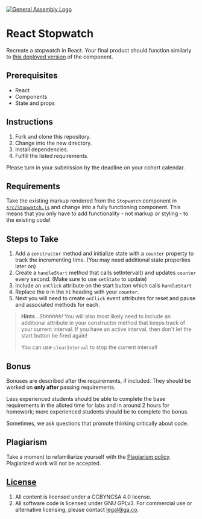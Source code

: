 [![General Assembly Logo](https://camo.githubusercontent.com/1a91b05b8f4d44b5bbfb83abac2b0996d8e26c92/687474703a2f2f692e696d6775722e636f6d2f6b6538555354712e706e67)](https://generalassemb.ly/education/web-development-immersive)

# React Stopwatch

Recreate a stopwatch in React. Your final product should function similarly to
[this deployed version](http://scary-religion.surge.sh/) of the component.

## Prerequisites

* React
* Components
* State and props

## Instructions

1. Fork and clone this repository.
1. Change into the new directory.
1. Install dependencies.
1. Fulfill the listed requirements.

Please turn in your submission by the deadline on your cohort calendar.

## Requirements

Take the existing markup rendered from the `Stopwatch` component in
[`src/Stopwatch.js`](src/Stopwatch.js) and change into a fully functioning
component. This means that you only have to add functionality - not markup or
styling - to the existing code!

## Steps to Take

1. Add a `constructor` method and initialize state with a `counter` property to
   track the incrementing time. (You may need additional state properties later
   on)
1. Create a `handleStart` method that calls setInterval() and updates `counter`
   every second.  (Make sure to use `setState` to update)
1. Include an `onClick` attribute on the start button which calls `handleStart`
1. Replace the `0` in the `h1` heading with your `counter`.
1. Next you will need to create `onClick` event attributes for reset and pause
   and associated methods for each.

> **Hints**...*Shhhhhh!*
> You will also most likely need to include an additional
> attribute in your constructor method that keeps track of your current
> interval.  If you have an active interval, then don't let the start button be
> fired again!
>
> You can use `clearInterval` to stop the current interval!

## Bonus

Bonuses are described after the requirements, if included. They should be worked
on **only after** passing requirements.

Less experienced students should be able to complete the base requirements in
the alloted time for labs and in around 2 hours for homework; more experienced
students should be to complete the bonus.

Sometimes, we ask questions that promote thinking critically about code.

## Plagiarism

Take a moment to refamiliarize yourself with the [Plagiarism policy](https://git.generalassemb.ly/DC-WDI/Administrative/blob/master/plagiarism.md). Plagiarized work will not be accepted.

## [License](LICENSE)

1.  All content is licensed under a CC­BY­NC­SA 4.0 license.
1.  All software code is licensed under GNU GPLv3. For commercial use or
    alternative licensing, please contact legal@ga.co.
